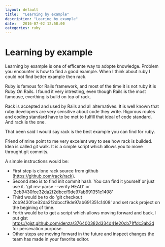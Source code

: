 ```yaml
---
layout: default
title:  "Learning by example"
description: "Learing by example"
date:   2016-07-02 12:50:00
categories: ruby
---
```


# Learning by example

Learning by example is one of efficente way to adopte knowledge. Problem you encounter is how to find a good example. When I think about ruby I could not find better example then rack.

Ruby is famous for Rails framework, and most of the time it is not ruby it is Ruby On Rails. I found it very intresting, even though Rails is the most famouse, everthing is build on top of rack. 

Rack is accepted and used by Rails and all alternatives. It is well known that ruby developers are very sensitive about code they write. Rigorous roules and coding standard have to be met to fulfill that ideal of code standard. And rack is the one.

That been said I would say rack is the best example you can find for ruby.

Friend of mine point to me very excelent way to see how rack is builded. Idea is called git walk. It is a simple script which allows you to move throught git commits.

A simple instructions would be:

- First step is clone rack source from github (https://github.com/rack/rack).
- Second steo is to find init commit hash. You can find it yourself or just use it. 'git rev-parse --verify HEAD' or '2cb9430fce32da2f2dbccf9de97ab691351c1408'
- Third would be to do 'git checkout 2cb9430fce32da2f2dbccf9de97ab691351c1408' and set rack project on the begining of time.
- Forth would be to get a script which allows moving forward and back. I put gist https://gist.github.com/denza/376400382d334d41e20cb71ffdc3ab3d for persevation purpose.
- Other steps are moving forward in the future and inspect changes the team has made in your favorite editor. 


